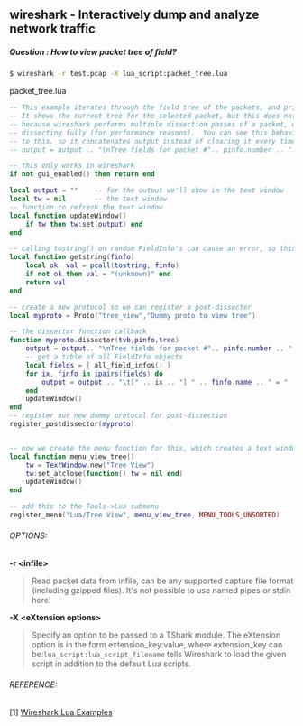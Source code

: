 ## wireshark - Interactively dump and analyze network traffic
##### Question : How to view packet tree of field?

```bash
$ wireshark -r test.pcap -X lua_script:packet_tree.lua
```

packet_tree.lua

```lua
-- This example iterates through the field tree of the packets, and prints out the tree field information in a text window.
-- It shows the current tree for the selected packet, but this does not mean it always shows the full tree,
-- because wireshark performs multiple dissection passes of a packet, with the initial pass only being high-level and not
-- dissecting fully (for performance reasons).  You can see this behavior better by changing line 30 of this example
-- to this, so it concatenates output instead of clearing it every time:
-- output = output .. "\nTree fields for packet #".. pinfo.number .. ":\n"

-- this only works in wireshark
if not gui_enabled() then return end

local output = ""    -- for the output we'll show in the text window
local tw = nil       -- the text window
-- function to refresh the text window
local function updateWindow()
    if tw then tw:set(output) end
end

-- calling tostring() on random FieldInfo's can cause an error, so this func handles it
local function getstring(finfo)
    local ok, val = pcall(tostring, finfo)
    if not ok then val = "(unknown)" end
    return val
end

-- create a new protocol so we can register a post-dissector
local myproto = Proto("tree_view","Dummy proto to view tree")

-- the dissector function callback
function myproto.dissector(tvb,pinfo,tree)
    output = output.. "\nTree fields for packet #".. pinfo.number .. ":\n"
    -- get a table of all FieldInfo objects
    local fields = { all_field_infos() }
    for ix, finfo in ipairs(fields) do
        output = output .. "\t[" .. ix .. "] " .. finfo.name .. " = " .. getstring(finfo) .. "\n"
    end
    updateWindow()
end
-- register our new dummy protocol for post-dissection
register_postdissector(myproto)


-- now we create the menu function for this, which creates a text window to display this stuff
local function menu_view_tree()
    tw = TextWindow.new("Tree View")
    tw:set_atclose(function() tw = nil end)
    updateWindow()
end

-- add this to the Tools->Lua submenu
register_menu("Lua/Tree View", menu_view_tree, MENU_TOOLS_UNSORTED)
```

###### OPTIONS:
__-r \<infile>__
> Read packet data from infile, can be any supported capture file format (including gzipped files).  It's not possible to use named pipes or stdin here!

__-X \<eXtension options>__
>Specify an option to be passed to a TShark module.  The eXtension option is in the form extension_key:value, where extension_key can be:```lua_script:lua_script_filename``` tells Wireshark to load the given script in addition to the default Lua scripts.

###### REFERENCE:

[1] [Wireshark Lua Examples](https://wiki.wireshark.org/Lua/Examples)
